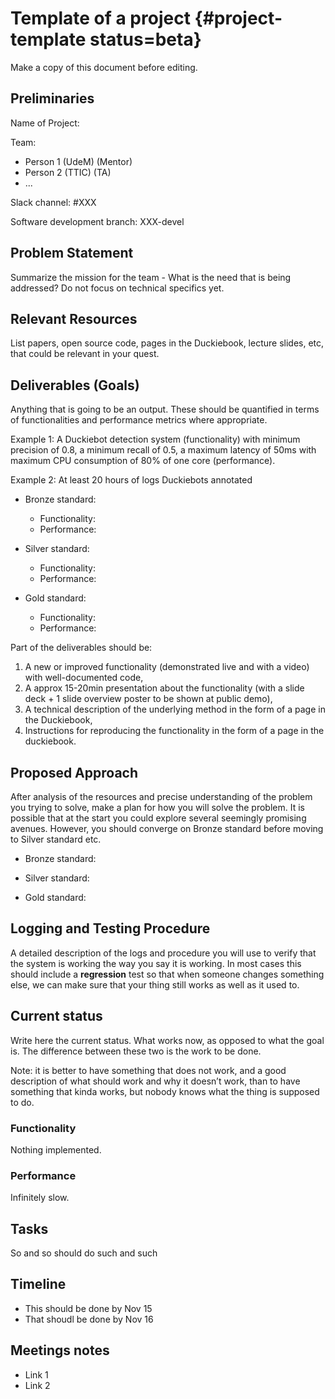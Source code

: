 # Template of a project {#project-template status=beta}


Make a copy of this document before editing.

## Preliminaries

Name of Project:

Team:

 - Person 1 (UdeM) (Mentor)
 - Person 2 (TTIC) (TA)
 - ...

Slack channel: #XXX

Software development branch: XXX-devel

## Problem Statement

Summarize the mission for the team - What is the need that is being addressed? Do not focus on technical specifics yet.


## Relevant Resources

List papers, open source code, pages in the Duckiebook, lecture slides, etc, that could be relevant in your quest. 

## Deliverables (Goals)

Anything that is going to be an output. These should be quantified in terms of functionalities and performance metrics where appropriate.

Example 1: A Duckiebot detection system (functionality) with minimum precision of 0.8, a minimum recall of 0.5, a maximum latency of 50ms with maximum CPU consumption of 80% of one core (performance).

Example 2: At least 20 hours of logs Duckiebots annotated


 - Bronze standard:
   - Functionality:
   - Performance:

 - Silver standard:
   - Functionality:
   - Performance:

 - Gold standard:
   - Functionality:
   - Performance:


Part of the deliverables should be: 

1. A new or improved functionality (demonstrated live and with a video) with well-documented code, 
2. A approx 15-20min presentation about the functionality (with a slide deck + 1 slide overview poster to be shown at public demo),
3. A technical description of the underlying method in the form of a page in the Duckiebook, 
4. Instructions for reproducing the functionality in the form of a page in the duckiebook. 


## Proposed Approach

After analysis of the resources and precise understanding of the problem you trying to solve, make a plan for how you will solve the problem. It is possible that at the start you could explore several seemingly promising avenues. However, you should converge on Bronze standard before moving to Silver standard etc.

 - Bronze standard:

 - Silver standard:

 - Gold standard:



## Logging and Testing Procedure

A detailed description of the logs and procedure you will use to verify that the system is working the way you say it is working. In most cases this should include a **regression** test so that when someone changes something else, we can make sure that your thing still works as well as it used to.

## Current status

Write here the current status. What works now, as opposed to what the goal is. The difference between these two is the work to be done.

Note: it is better to have something that does not work, and a good description of what should work and why it doesn’t work, than to have something that kinda works, but nobody knows what the thing is supposed to do.

### Functionality

Nothing implemented.

### Performance

Infinitely slow.


## Tasks

So and so should do such and such

## Timeline

 - This should be done by Nov 15
 - That shoudl be done by Nov 16

## Meetings notes

 - Link 1
 - Link 2

